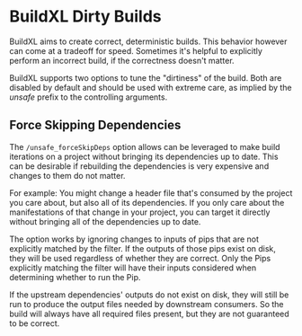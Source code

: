 # BuildXL Dirty Builds

BuildXL aims to create correct, deterministic builds. This behavior however can come at a tradeoff for speed. Sometimes it's helpful to explicitly perform an incorrect build, if the correctness doesn't matter.

BuildXL supports two options to tune the "dirtiness" of the build.  Both are disabled by default and should be used with extreme care, as implied by the *unsafe* prefix to the controlling arguments.

## Force Skipping Dependencies

The `/unsafe_forceSkipDeps` option allows can be leveraged to make build iterations on a project without bringing its dependencies up to date. This can be desirable if rebuilding the dependencies is very expensive and changes to them do not matter.

For example: You might change a header file that's consumed by the project you care about, but also all of its dependencies. If you only care about the manifestations of that change in your project, you can target it directly without bringing all of the dependencies up to date.

The option works by ignoring changes to inputs of pips that are not explicitly matched by the filter. If the outputs of those pips exist on disk, they will be used regardless of whether they are correct. Only the Pips explicitly matching the filter will have their inputs considered when determining whether to run the Pip.

If the upstream dependencies' outputs do not exist on disk, they will still be run to produce the output files needed by downstream consumers. So the build will always have all required files present, but they are not guaranteed to be correct.
